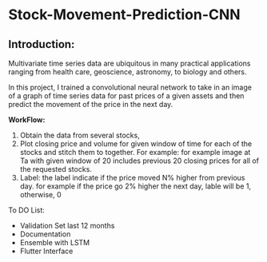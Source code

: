
# Stock-Movement-Prediction-CNN

## Introduction:
Multivariate time series data are ubiquitous in many practical applications ranging from health care, geoscience, astronomy, to biology and others.

In this project, I  trained a convolutional neural network to take in an image of a graph of time series data for past prices of a given assets and then predict the movement of the price in the next day. 

**WorkFlow:**
1. Obtain the data from several stocks, 
2. Plot closing price and volume  for given window of time for each of the stocks and stitch them to together. For example: 
    for example image at Ta with given window of 20 includes previous 20 closing prices for all of the requested stocks.
3. Label: the label indicate if the price moved N% higher from previous day. for example if the price go 2% higher the next day, lable       will be 1, otherwise, 0 



To DO List: 
* Validation Set last 12 months
* Documentation
* Ensemble with LSTM 
* Flutter Interface 


